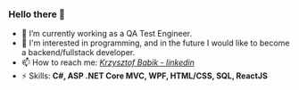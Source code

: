 ### Hello there 👋

- 🔭 I’m currently working as a QA Test Engineer.
- 🌱 I'm interested in programming, and in the future I would like to become a backend/fullstack developer. 
- 📫 How to reach me: *[Krzysztof Babik - linkedin](https://www.linkedin.com/in/krzysztofbabik/)*
- ⚡ Skills: <b>C#, ASP .NET Core MVC, WPF, HTML/CSS, SQL, ReactJS</b>
